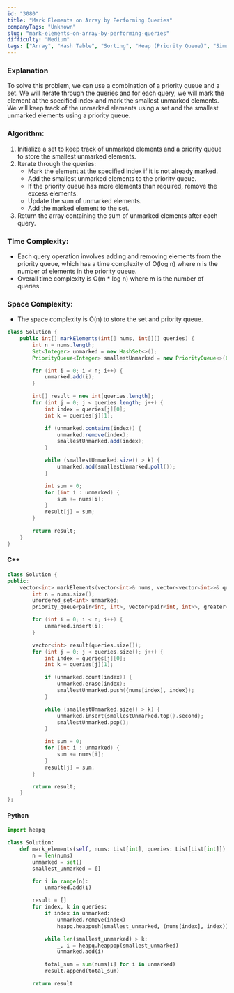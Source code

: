 ```yaml
---
id: "3080"
title: "Mark Elements on Array by Performing Queries"
companyTags: "Unknown"
slug: "mark-elements-on-array-by-performing-queries"
difficulty: "Medium"
tags: ["Array", "Hash Table", "Sorting", "Heap (Priority Queue)", "Simulation"]
---
```


### Explanation

To solve this problem, we can use a combination of a priority queue and a set. We will iterate through the queries and for each query, we will mark the element at the specified index and mark the smallest unmarked elements. We will keep track of the unmarked elements using a set and the smallest unmarked elements using a priority queue. 

### Algorithm:
1. Initialize a set to keep track of unmarked elements and a priority queue to store the smallest unmarked elements.
2. Iterate through the queries:
   - Mark the element at the specified index if it is not already marked.
   - Add the smallest unmarked elements to the priority queue.
   - If the priority queue has more elements than required, remove the excess elements.
   - Update the sum of unmarked elements.
   - Add the marked element to the set.
3. Return the array containing the sum of unmarked elements after each query.

### Time Complexity:
- Each query operation involves adding and removing elements from the priority queue, which has a time complexity of O(log n) where n is the number of elements in the priority queue.
- Overall time complexity is O(m * log n) where m is the number of queries.

### Space Complexity:
- The space complexity is O(n) to store the set and priority queue.

```java
class Solution {
    public int[] markElements(int[] nums, int[][] queries) {
        int n = nums.length;
        Set<Integer> unmarked = new HashSet<>();
        PriorityQueue<Integer> smallestUnmarked = new PriorityQueue<>(Comparator.comparingInt(i -> nums[i]));

        for (int i = 0; i < n; i++) {
            unmarked.add(i);
        }

        int[] result = new int[queries.length];
        for (int j = 0; j < queries.length; j++) {
            int index = queries[j][0];
            int k = queries[j][1];

            if (unmarked.contains(index)) {
                unmarked.remove(index);
                smallestUnmarked.add(index);
            }

            while (smallestUnmarked.size() > k) {
                unmarked.add(smallestUnmarked.poll());
            }

            int sum = 0;
            for (int i : unmarked) {
                sum += nums[i];
            }
            result[j] = sum;
        }

        return result;
    }
}
```

#### C++
```cpp
class Solution {
public:
    vector<int> markElements(vector<int>& nums, vector<vector<int>>& queries) {
        int n = nums.size();
        unordered_set<int> unmarked;
        priority_queue<pair<int, int>, vector<pair<int, int>>, greater<pair<int, int>>> smallestUnmarked;

        for (int i = 0; i < n; i++) {
            unmarked.insert(i);
        }

        vector<int> result(queries.size());
        for (int j = 0; j < queries.size(); j++) {
            int index = queries[j][0];
            int k = queries[j][1];

            if (unmarked.count(index)) {
                unmarked.erase(index);
                smallestUnmarked.push({nums[index], index});
            }

            while (smallestUnmarked.size() > k) {
                unmarked.insert(smallestUnmarked.top().second);
                smallestUnmarked.pop();
            }

            int sum = 0;
            for (int i : unmarked) {
                sum += nums[i];
            }
            result[j] = sum;
        }

        return result;
    }
};
```

#### Python
```python
import heapq

class Solution:
    def mark_elements(self, nums: List[int], queries: List[List[int]]) -> List[int]:
        n = len(nums)
        unmarked = set()
        smallest_unmarked = []

        for i in range(n):
            unmarked.add(i)

        result = []
        for index, k in queries:
            if index in unmarked:
                unmarked.remove(index)
                heapq.heappush(smallest_unmarked, (nums[index], index))

            while len(smallest_unmarked) > k:
                _, i = heapq.heappop(smallest_unmarked)
                unmarked.add(i)

            total_sum = sum(nums[i] for i in unmarked)
            result.append(total_sum)

        return result
```
